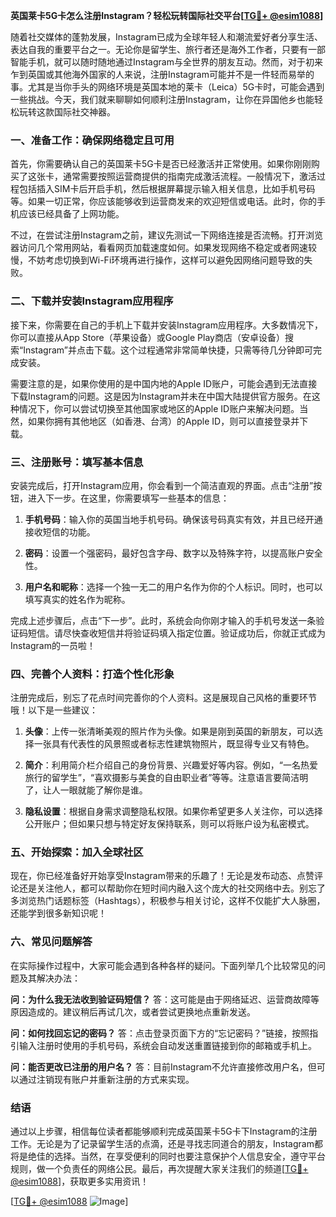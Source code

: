 **英国莱卡5G卡怎么注册Instagram？轻松玩转国际社交平台[[TG💪+ @esim1088](https://t.me/s/esim1088)]**

随着社交媒体的蓬勃发展，Instagram已成为全球年轻人和潮流爱好者分享生活、表达自我的重要平台之一。无论你是留学生、旅行者还是海外工作者，只要有一部智能手机，就可以随时随地通过Instagram与全世界的朋友互动。然而，对于初来乍到英国或其他海外国家的人来说，注册Instagram可能并不是一件轻而易举的事。尤其是当你手头的网络环境是英国本地的莱卡（Leica）5G卡时，可能会遇到一些挑战。今天，我们就来聊聊如何顺利注册Instagram，让你在异国他乡也能轻松玩转这款国际社交神器。

### 一、准备工作：确保网络稳定且可用

首先，你需要确认自己的英国莱卡5G卡是否已经激活并正常使用。如果你刚刚购买了这张卡，通常需要按照运营商提供的指南完成激活流程。一般情况下，激活过程包括插入SIM卡后开启手机，然后根据屏幕提示输入相关信息，比如手机号码等。如果一切正常，你应该能够收到运营商发来的欢迎短信或电话。此时，你的手机应该已经具备了上网功能。

不过，在尝试注册Instagram之前，建议先测试一下网络连接是否流畅。打开浏览器访问几个常用网站，看看网页加载速度如何。如果发现网络不稳定或者网速较慢，不妨考虑切换到Wi-Fi环境再进行操作，这样可以避免因网络问题导致的失败。

### 二、下载并安装Instagram应用程序

接下来，你需要在自己的手机上下载并安装Instagram应用程序。大多数情况下，你可以直接从App Store（苹果设备）或Google Play商店（安卓设备）搜索“Instagram”并点击下载。这个过程通常非常简单快捷，只需等待几分钟即可完成安装。

需要注意的是，如果你使用的是中国内地的Apple ID账户，可能会遇到无法直接下载Instagram的问题。这是因为Instagram并未在中国大陆提供官方服务。在这种情况下，你可以尝试切换至其他国家或地区的Apple ID账户来解决问题。当然，如果你拥有其他地区（如香港、台湾）的Apple ID，则可以直接登录并下载。

### 三、注册账号：填写基本信息

安装完成后，打开Instagram应用，你会看到一个简洁直观的界面。点击“注册”按钮，进入下一步。在这里，你需要填写一些基本的信息：

1. **手机号码**：输入你的英国当地手机号码。确保该号码真实有效，并且已经开通接收短信的功能。
   
2. **密码**：设置一个强密码，最好包含字母、数字以及特殊字符，以提高账户安全性。
   
3. **用户名和昵称**：选择一个独一无二的用户名作为你的个人标识。同时，也可以填写真实的姓名作为昵称。

完成上述步骤后，点击“下一步”。此时，系统会向你刚才输入的手机号发送一条验证码短信。请尽快查收短信并将验证码填入指定位置。验证成功后，你就正式成为Instagram的一员啦！

### 四、完善个人资料：打造个性化形象

注册完成后，别忘了花点时间完善你的个人资料。这是展现自己风格的重要环节哦！以下是一些建议：

1. **头像**：上传一张清晰美观的照片作为头像。如果是刚到英国的新朋友，可以选择一张具有代表性的风景照或者标志性建筑物照片，既显得专业又有特色。
   
2. **简介**：利用简介栏介绍自己的身份背景、兴趣爱好等内容。例如，“一名热爱旅行的留学生”，“喜欢摄影与美食的自由职业者”等等。注意语言要简洁明了，让人一眼就能了解你是谁。

3. **隐私设置**：根据自身需求调整隐私权限。如果你希望更多人关注你，可以选择公开账户；但如果只想与特定好友保持联系，则可以将账户设为私密模式。

### 五、开始探索：加入全球社区

现在，你已经准备好开始享受Instagram带来的乐趣了！无论是发布动态、点赞评论还是关注他人，都可以帮助你在短时间内融入这个庞大的社交网络中去。别忘了多浏览热门话题标签（Hashtags），积极参与相关讨论，这样不仅能扩大人脉圈，还能学到很多新知识呢！

### 六、常见问题解答

在实际操作过程中，大家可能会遇到各种各样的疑问。下面列举几个比较常见的问题及其解决办法：

**问：为什么我无法收到验证码短信？**
答：这可能是由于网络延迟、运营商故障等原因造成的。建议稍后再试几次，或者尝试更换地点重新发送。

**问：如何找回忘记的密码？**
答：点击登录页面下方的“忘记密码？”链接，按照指引输入注册时使用的手机号码，系统会自动发送重置链接到你的邮箱或手机上。

**问：能否更改已注册的用户名？**
答：目前Instagram不允许直接修改用户名，但可以通过注销现有账户并重新注册的方式来实现。

### 结语

通过以上步骤，相信每位读者都能够顺利完成英国莱卡5G卡下Instagram的注册工作。无论是为了记录留学生活的点滴，还是寻找志同道合的朋友，Instagram都将是绝佳的选择。当然，在享受便利的同时也要注意保护个人信息安全，遵守平台规则，做一个负责任的网络公民。最后，再次提醒大家关注我们的频道[[TG💪+ @esim1088](https://t.me/s/esim1088)]，获取更多实用资讯！

[[TG💪+ @esim1088](https://t.me/s/esim1088) ![Image](https://i.postimg.cc/4NQfJmqS/Snipaste-2025-05-13-00-14-12.png)]
